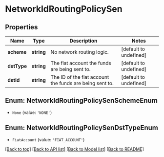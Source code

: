 # NetworkIdRoutingPolicySen

## Properties

|Name | Type | Description | Notes|
|------------ | ------------- | ------------- | -------------|
|**scheme** | **string** | No network routing logic. | [default to undefined]|
|**dstType** | **string** | The fiat account the funds are being sent to. | [default to undefined]|
|**dstId** | **string** | The ID of the fiat account the funds are being sent to. | [default to undefined]|


## Enum: NetworkIdRoutingPolicySenSchemeEnum


* `None` (value: `'NONE'`)



## Enum: NetworkIdRoutingPolicySenDstTypeEnum


* `FiatAccount` (value: `'FIAT_ACCOUNT'`)





[[Back to top]](#) [[Back to API list]](../../README.md#documentation-for-api-endpoints) [[Back to Model list]](../../README.md#documentation-for-models) [[Back to README]](../../README.md)
